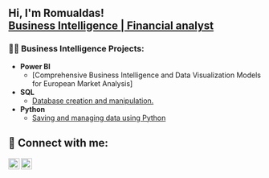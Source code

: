 <h2>Hi, I'm Romualdas! <br/><a href="www.linkedin.com/in/romualdas-lubys-515621124">Business Intelligence | Financial analyst</a></h1>

<h3>👨‍💻 Business Intelligence Projects:</h2>

- <b>Power BI</b>
  - [Comprehensive Business Intelligence and Data Visualization Models for European Market Analysis] 
- <b>SQL</b>
  - [Database creation and manipulation.](https://github.com/Romas85/SQL_project)
- <b>Python</b>
  - [Saving and managing data using Python](https://github.com/Romas85/PythonProjects)

<h2> 🤳 Connect with me:</h2>

[<img align="left" alt="JoshMadakor | LinkedIn" width="22px" src="https://cdn.jsdelivr.net/npm/simple-icons@v3/icons/linkedin.svg" />][linkedin]
[<img align="left" alt="JoshMadakor | Instagram" width="22px" src="https://cdn.jsdelivr.net/npm/simple-icons@3.13.0/icons/facebook.svg" />][facebok]

[facebok]: https://www.facebook.com/romualdas.lubys
[linkedin]: https://www.linkedin.com/in/romualdas-lubys-515621124

<!--
**joshmadakor1/joshmadakor1** is a ✨ _special_ ✨ repository because its `README.md` (this file) appears on your GitHub profile.

Here are some ideas to get you started:

- 🔭 I’m currently working on ...
- 🌱 I’m currently learning ...
- 👯 I’m looking to collaborate on ...
- 🤔 I’m looking for help with ...
- 💬 Ask me about ...
- 📫 How to reach me: ...
- 😄 Pronouns: ...
- ⚡ Fun fact: ...
-->
